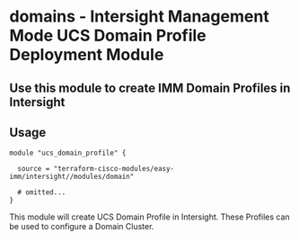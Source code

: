 # domains - Intersight Management Mode UCS Domain Profile Deployment Module

## Use this module to create IMM Domain Profiles in Intersight

## Usage

```hcl
module "ucs_domain_profile" {

  source = "terraform-cisco-modules/easy-imm/intersight//modules/domain"

  # omitted...
}
```

This module will create UCS Domain Profile in Intersight.  These Profiles can be used to configure a Domain Cluster.  

<!-- BEGINNING OF PRE-COMMIT-TERRAFORM DOCS HOOK -->

<!-- END OF PRE-COMMIT-TERRAFORM DOCS HOOK -->
